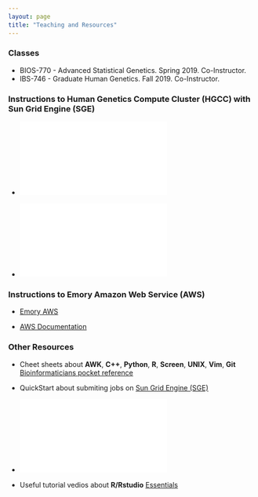 ```yaml
---
layout: page
title: "Teaching and Resources"
---
```


### Classes

* BIOS-770 - Advanced Statistical Genetics. Spring 2019. Co-Instructor.
* IBS-746 - Graduate Human Genetics. Fall 2019. Co-Instructor. 


### Instructions to Human Genetics Compute Cluster (HGCC) with Sun Grid Engine (SGE)

* ![Basics about HGCC](../assets/HGCC.pdf)

* ![Introductions to BASH](../assets/BASH.pdf)



### Instructions to Emory Amazon Web Service (AWS)

* [Emory AWS](https://aws.emory.edu/)

* [AWS Documentation](https://docs.aws.amazon.com/index.html)


### Other Resources
* Cheet sheets about **AWK**, **C++**, **Python**, **R**, **Screen**, **UNIX**, **Vim**, **Git** [Bioinformaticians pocket reference](https://infoplatter.wordpress.com/2014/04/06/bioinformaticians-pocket-reference/) 

* QuickStart about submiting jobs on [Sun Grid Engine (SGE)](http://star.mit.edu/cluster/docs/0.92rc2/guides/sge.html)

* ![Submit Array Jobs for SGE Cluster](../assets/ArrayJob.pdf)

* Useful tutorial vedios about **R/Rstudio** [Essentials](https://resources.rstudio.com/)